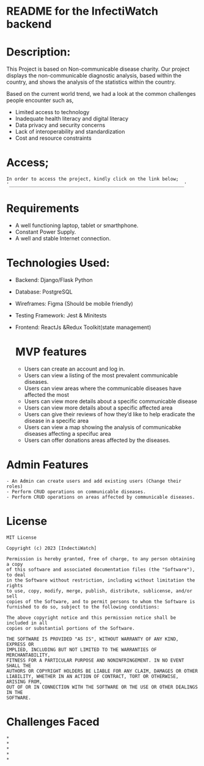 # README for the InfectiWatch backend
 # Description:
  This Project is based on Non-communicable disease charity. Our project displays the non-communicable diagnostic analysis, based within the country, and shows the analysis of the statistics within the country.

  Based on the current world trend, we had a look at the common challenges people encounter such as, 
  * Limited access to technology
  * Inadequate health literacy and digital literacy
  * Data privacy and security concerns
  * Lack of interoperability and standardization
  * Cost and resource constraints

# Access;
    In order to access the project, kindly click on the link below;
    '________________________________________________________________'
# Requirements
- A well functioning laptop, tablet or smarthphone.
- Constant Power Supply.
- A well and stable Internet connection.

# Technologies Used:
- Backend: Django/Flask Python 
- Database: PostgreSQL
- Wireframes: Figma (Should be mobile friendly)
- Testing Framework: ​Jest & Minitests
- Frontend: ReactJs &Redux Toolkit(state management)

  # MVP features
    - Users can create an account and log in. 
    - Users can view a listing of the most prevalent communicable diseases.
    - Users can view areas where the communicable diseases have affected the most
    - Users can view more details about a specific communicable disease
    - Users can view more details about a specific affected area
    - Users can give their reviews of how they’d like to help eradicate the disease in a specific area
    - Users can view a map showing the analysis of communicabke diseases affecting a specifuc area
    - Users can offer donations areas affected by the diseases.

# Admin Features
    - An Admin can create users and add existing users (Change their roles)
    - Perform CRUD operations on communicable diseases.
    - Perform CRUD operations on areas affected by communicable diseases.

# License

    MIT License

    Copyright (c) 2023 [IndectiWatch]

    Permission is hereby granted, free of charge, to any person obtaining a copy
    of this software and associated documentation files (the "Software"), to deal
    in the Software without restriction, including without limitation the rights
    to use, copy, modify, merge, publish, distribute, sublicense, and/or sell
    copies of the Software, and to permit persons to whom the Software is
    furnished to do so, subject to the following conditions:

    The above copyright notice and this permission notice shall be included in all
    copies or substantial portions of the Software.

    THE SOFTWARE IS PROVIDED "AS IS", WITHOUT WARRANTY OF ANY KIND, EXPRESS OR
    IMPLIED, INCLUDING BUT NOT LIMITED TO THE WARRANTIES OF MERCHANTABILITY,
    FITNESS FOR A PARTICULAR PURPOSE AND NONINFRINGEMENT. IN NO EVENT SHALL THE
    AUTHORS OR COPYRIGHT HOLDERS BE LIABLE FOR ANY CLAIM, DAMAGES OR OTHER
    LIABILITY, WHETHER IN AN ACTION OF CONTRACT, TORT OR OTHERWISE, ARISING FROM,
    OUT OF OR IN CONNECTION WITH THE SOFTWARE OR THE USE OR OTHER DEALINGS IN THE
    SOFTWARE.

# Challenges Faced
    * 
    *
    *
    *
    *
    




